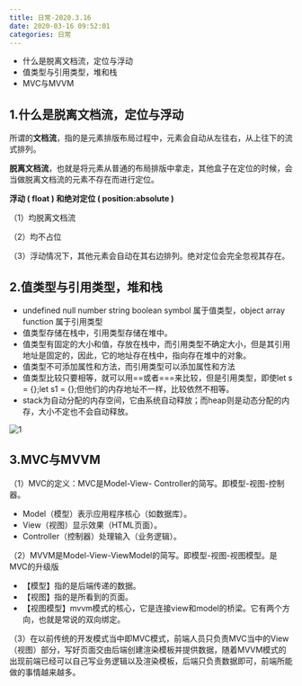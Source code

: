 ```yaml
---
title: 日常-2020.3.16
date: 2020-03-16 09:52:01
categories: 日常
---
```


* 什么是脱离文档流，定位与浮动
* 值类型与引用类型，堆和栈
* MVC与MVVM

<!--more-->

## 1.什么是脱离文档流，定位与浮动

所谓的**文档流**，指的是元素排版布局过程中，元素会自动从左往右，从上往下的流式排列。

**脱离文档流**，也就是将元素从普通的布局排版中拿走，其他盒子在定位的时候，会当做脱离文档流的元素不存在而进行定位。

**浮动 ( float ) 和绝对定位 ( position:absolute )** 

（1）均脱离文档流

（2）均不占位

（3）浮动情况下，其他元素会自动在其右边排列。绝对定位会完全忽视其存在。

## 2.值类型与引用类型，堆和栈

* undefined null number string boolean symbol 属于值类型，object array function 属于引用类型 
* 值类型存储在栈中，引用类型存储在堆中。
* 值类型有固定的大小和值，存放在栈中，而引用类型不确定大小，但是其引用地址是固定的，因此，它的地址存在栈中，指向存在堆中的对象。 
* 值类型不可添加属性和方法，而引用类型可以添加属性和方法 
* 值类型比较只要相等，就可以用==或者===来比较，但是引用类型，即使let s = {};let s1 = {};但他们的内存地址不一样，比较依然不相等。
* stack为自动分配的内存空间，它由系统自动释放；而heap则是动态分配的内存，大小不定也不会自动释放。  

![1](https://upload-images.jianshu.io/upload_images/2295405-2012a343e5e0c162.png?imageMogr2/auto-orient/strip|imageView2/2/w/423/format/webp)

## 3.MVC与MVVM

（1）MVC的定义：MVC是Model-View- Controller的简写。即模型-视图-控制器。 

- Model（模型）表示应用程序核心（如数据库）。
- View（视图）显示效果（HTML页面）。
- Controller（控制器）处理输入（业务逻辑）。 

（2）MVVM是Model-View-ViewModel的简写。即模型-视图-视图模型。是MVC的升级版

* 【模型】指的是后端传递的数据。
* 【视图】指的是所看到的页面。
* 【视图模型】mvvm模式的核心，它是连接view和model的桥梁。它有两个方向，也就是常说的双向绑定。 

（3）在以前传统的开发模式当中即MVC模式，前端人员只负责MVC当中的View（视图）部分，写好页面交由后端创建渲染模板并提供数据，随着MVVM模式的出现前端已经可以自己写业务逻辑以及渲染模板，后端只负责数据即可，前端所能做的事情越来越多。
